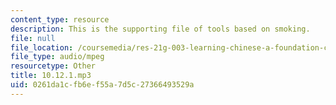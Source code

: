 ```yaml
---
content_type: resource
description: This is the supporting file of tools based on smoking.
file: null
file_location: /coursemedia/res-21g-003-learning-chinese-a-foundation-course-in-mandarin-spring-2011/0261da1cfb6ef55a7d5c27366493529a_10.12.1.mp3
file_type: audio/mpeg
resourcetype: Other
title: 10.12.1.mp3
uid: 0261da1c-fb6e-f55a-7d5c-27366493529a
---
```

